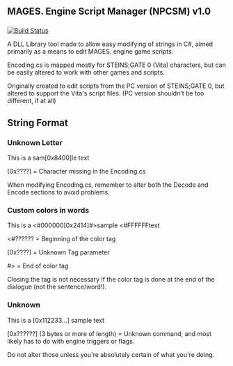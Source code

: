 ## MAGES. Engine Script Manager (NPCSM) v1.0
### 
[![Build Status](https://travis-ci.org/ForumHulp/pageaddon.svg?branch=master)](http://vnx.uvnworks.com)

A DLL Library tool made to allow easy modifying of strings in C#, aimed primarily as a means to edit MAGES. engine game scripts.

Encoding.cs is mapped mostly for STEINS;GATE 0 (Vita) characters, but can be easily altered to work with other games and scripts.

Originally created to edit scripts from the PC version of STEINS;GATE 0, but altered to support the Vita's script files. (PC version shouldn't be too different, if at all)


## String Format

### Unknown Letter
This is a sam[0x8400]le text

[0x????] = Character missing in the Encoding.cs

When modifying Encoding.cs, remember to alter both the Decode and Encode sections to avoid problems.


### Custom colors in words
This is a <#000000[0x2414]#>sample <#FFFFFFtext

<#?????? = Beginning of the color tag

[0x????] = Unknown Tag parameter

\#> = End of color tag

Closing the tag is not necessary if the color tag is done at the end of the dialogue (not the sentence/word!).


### Unknown
This is a [0x112233...] sample text

[0x??????] \(3 bytes or more of length) = Unknown command, and most likely has to do with engine triggers or flags.

Do not alter those unless you're absolutely certain of what you're doing.
